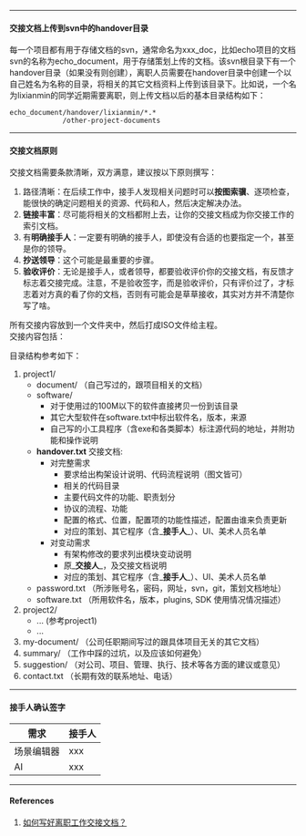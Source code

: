 
---

#### 交接文档上传到svn中的handover目录

每一个项目都有用于存储文档的svn，通常命名为xxx\_doc，比如echo项目的文档svn的名称为echo\_document，用于存储策划上传的文档。该svn根目录下有一个handover目录（如果没有则创建），离职人员需要在handover目录中创建一个以自己姓名为名称的目录，将相关的其它文档资料上传到该目录下。比如说，一个名为lixianmin的同学近期需要离职，则上传文档以后的基本目录结构如下：

```
echo_document/handover/lixianmin/*.*
             /other-project-documents
```

---

#### 交接文档原则

交接文档需要条款清晰，双方满意，建议按以下原则撰写：

1. 路径清晰：在后续工作中，接手人发现相关问题时可以**按图索骥**、逐项检查，能很快的确定问题相关的资源、代码和人，然后决定解决办法。
2. **链接丰富**：尽可能将相关的文档都附上去，让你的交接文档成为你交接工作的索引文档。
3. 有**明确接手人**：一定要有明确的接手人，即使没有合适的也要指定一个，甚至是你的领导。
4. **抄送领导**：这个可能是最重要的步骤。
5. **验收评价**：无论是接手人，或者领导，都要验收评价你的交接文档，有反馈才标志着交接完成。注意，不是验收签字，而是验收评价，只有评价过了，才标志着对方真的看了你的文档，否则有可能会是草草接收，其实对方并不清楚你写了啥。



所有交接内容放到一个文件夹中，然后打成ISO文件给主程。  
交接内容包括：

目录结构参考如下：

1. project1/
   * document/    （自己写过的，跟项目相关的文档）
   * software/
     * 对于使用过的100M以下的软件直接拷贝一份到该目录
     * 其它大型软件在software.txt中标出软件名，版本，来源
     * 自己写的小工具程序（含exe和各类脚本）标注源代码的地址，并附功能和操作说明
   * **handover.txt**  交接文档:
     * 对完整需求
       * 要求给出构架设计说明、代码流程说明（图文皆可）
       * 相关的代码目录
       * 主要代码文件的功能、职责划分
       * 协议的流程、功能
       * 配置的格式、位置，配置项的功能性描述，配置由谁来负责更新
       * 对应的策划、其它程序（含_**接手人**_）、UI、美术人员名单
     * 对变动需求
       * 有架构修改的要求列出模块变动说明
       * 原_**交接人**_，及交接文档说明
       * 对应的策划、其它程序（含_**接手人**_）、UI、美术人员名单
   * password.txt  （所涉账号名，密码，网址，svn，git，策划文档地址）
   * software.txt  （所用软件名，版本，plugins, SDK 使用情况情况描述）
2. project2/
   * ... \(参考project1\)
   * ...
3. my-document/ （公司任职期间写过的跟具体项目无关的其它文档）
4. summary/     （工作中踩的过坑，以及应该如何避免）
5. suggestion/  （对公司、项目、管理、执行、技术等各方面的建议或意见）
6. contact.txt  （长期有效的联系地址、电话）

---

#### 接手人确认签字

| 需求 | 接手人 |
| --- | --- |
| 场景编辑器 | xxx |
| AI | xxx |

---

#### References

1. [如何写好离职工作交接文档？](https://zhuanlan.zhihu.com/p/27434051)



